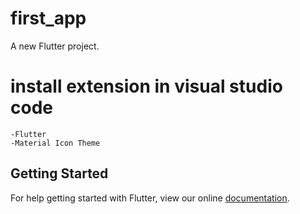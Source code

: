 # first_app

A new Flutter project.

# install extension in visual studio code
```
-Flutter
-Material Icon Theme
```
## Getting Started

For help getting started with Flutter, view our online
[documentation](https://flutter.io/).
